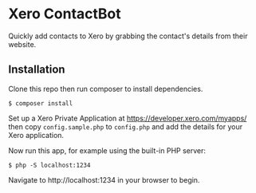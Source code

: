 
# Xero ContactBot

Quickly add contacts to Xero by grabbing the contact's details from their website.

## Installation

Clone this repo then run composer to install dependencies.

```
$ composer install
```

Set up a Xero Private Application at https://developer.xero.com/myapps/ then copy `config.sample.php` to `config.php` and add the details for your Xero application.

Now run this app, for example using the built-in PHP server:

```
$ php -S localhost:1234
```

Navigate to http://localhost:1234 in your browser to begin.


